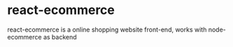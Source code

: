 # react-ecommerce
react-ecommerce is a online shopping website front-end, works with node-ecommerce as backend
